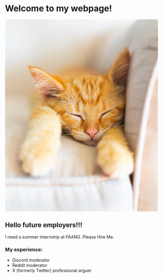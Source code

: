 # Welcome to my webpage!

![kitty](cat.jpeg)

## Hello future employers!!!
I need a summer internship at FAANG. Please Hire Me.

### My experience:
- Discord moderator
- Reddit moderator
- X (formerly Twitter) professional arguer